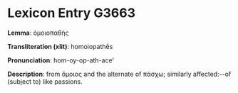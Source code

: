 # Lexicon Entry G3663

**Lemma**: ὁμοιοπαθής

**Transliteration (xlit)**: homoiopathḗs

**Pronunciation**: hom-oy-op-ath-ace'

**Description**:
from ὅμοιος and the alternate of πάσχω; similarly affected:--of (subject to) like passions.
